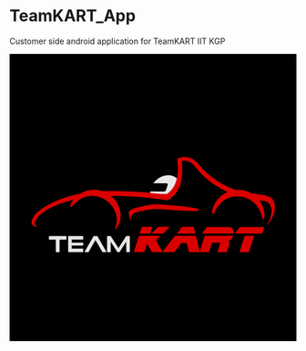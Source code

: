 # TeamKART_App
Customer side android application for TeamKART IIT KGP

![logo](https://github.com/Jee-Van-Kur/TeamKART_App/blob/master/Images/team.png?raw=true)
